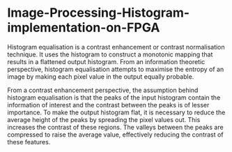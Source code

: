 # Image-Processing-Histogram-implementation-on-FPGA

Histogram equalisation is a contrast enhancement or contrast normalisation technique. It uses the
histogram to construct a monotonic mapping that results in a flattened output histogram. From an
information theoretic perspective, histogram equalisation attempts to maximise the entropy of an image
by making each pixel value in the output equally probable.

From a contrast enhancement perspective, the assumption behind histogram equalisation is that
the peaks of the input histogram contain the information of interest and the contrast between the
peaks is of lesser importance. To make the output histogram flat, it is necessary to reduce the average
height of the peaks by spreading the pixel values out. This increases the contrast of these regions.
The valleys between the peaks are compressed to raise the average value, effectively reducing the
contrast of these features.
